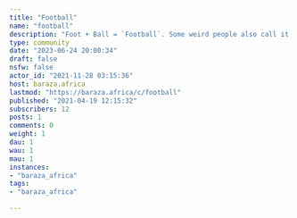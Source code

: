 ```yaml
---
title: "Football" 
name: "football"
description: "Foot + Ball = `Football`. Some weird people also call it `soccer`. You can attack or defend those weirdos, but you cannot stand in the mid. "
type: community
date: "2023-06-24 20:00:34"
draft: false
nsfw: false
actor_id: "2021-11-28 03:15:36"
host: baraza.africa
lastmod: "https://baraza.africa/c/football"
published: "2021-04-19 12:15:32"
subscribers: 12
posts: 1
comments: 0
weight: 1
dau: 1
wau: 1
mau: 1
instances:
- "baraza_africa"
tags: 
- "baraza_africa"

---
```

